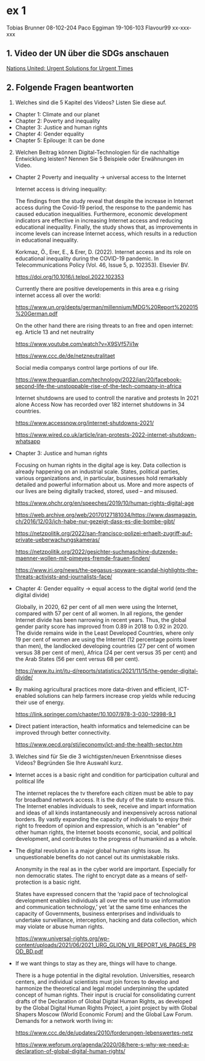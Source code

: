 # ex 1

Tobias Brunner		08-102-204
Paco Eggiman		19-106-103
Flavour99			xx-xxx-xxx


## 1. Video der UN über die SDGs anschauen

[Nations United: Urgent Solutions for Urgent Times ](https://youtu.be/xVWHuJOmaEk)


## 2. Folgende Fragen beantworten

1. Welches sind die 5 Kapitel des Videos? Listen Sie diese auf.

* Chapter 1: Climate and our planet
* Chapter 2: Poverty and inequality
* Chapter 3: Justice and human rights
* Chapter 4: Gender equality
* Chapter 5: Epilouge: It can be done

2. Welchen Beitrag können Digital-Technologien für die nachhaltige Entwicklung leisten? Nennen Sie 5 Beispiele oder Erwähnungen im Video.

* Chapter 2 Poverty and inequality -> universal access to the Internet

	Internet access is driving inequality:

	The findings from the study reveal that despite the increase in Internet access during the Covid-19 period, the response to the pandemic has caused education inequalities. Furthermore, economic development indicators are effective in increasing Internet access and reducing educational inequality. Finally, the study shows that, as improvements in income levels can increase Internet access, which results in a reduction in educational inequality.

	Korkmaz, Ö., Erer, E., & Erer, D. (2022). Internet access and its role on educational inequality during the COVID-19 pandemic. In Telecommunications Policy (Vol. 46, Issue 5, p. 102353). Elsevier BV. 

	https://doi.org/10.1016/j.telpol.2022.102353 

	Currently there are positive developements in this area e.g rising internet access all over the world:

	https://www.un.org/depts/german/millennium/MDG%20Report%202015%20German.pdf

	On the other hand there are rising threats to an free and open internet: 
	eg. Article 13 and net neutrality
	
	https://www.youtube.com/watch?v=X9SVf57ii1w

	https://www.ccc.de/de/netzneutralitaet

	Social media companys control large portions of our life. 

	https://www.theguardian.com/technology/2022/jan/20/facebook-second-life-the-unstoppable-rise-of-the-tech-company-in-africa


	Internet shutdowns are used to controll the narative and protests
	In 2021 alone Access Now has recorded over 182 internet shutdowns in 34 countries.

	https://www.accessnow.org/internet-shutdowns-2021/

	https://www.wired.co.uk/article/iran-protests-2022-internet-shutdown-whatsapp

* Chapter 3: Justice and human rights 
	
	Focusing on human rights in the digital age is key. Data collection is already happening on an industrial scale. States, political parties, various organizations and, in particular, businesses hold remarkably detailed and powerful information about us. More and more aspects of our lives are being digitally tracked, stored, used – and misused.

	https://www.ohchr.org/en/speeches/2019/10/human-rights-digital-age

	https://web.archive.org/web/20170127181034/https://www.dasmagazin.ch/2016/12/03/ich-habe-nur-gezeigt-dass-es-die-bombe-gibt/

	https://netzpolitik.org/2022/san-francisco-polizei-erhaelt-zugriff-auf-private-ueberwachungskameras/

	https://netzpolitik.org/2022/gesichter-suchmaschine-dutzende-maenner-wollen-mit-pimeyes-fremde-frauen-finden/

	https://www.iri.org/news/the-pegasus-spyware-scandal-highlights-the-threats-activists-and-journalists-face/

* Chapter 4: Gender equality -> equal access to the digital world (end the digital divide)

	Globally, in 2020, 62 per cent of all men were using the Internet, compared with 57 per cent of all women. 
	In all regions, the gender Internet divide has been narrowing in recent years. Thus, the global gender parity score has improved from 0.89 in 2018 to 0.92 in 2020.
	The divide remains wide in the Least Developed Countries, where only 19 per cent of women are using the Internet (12 percentage points lower than men), the landlocked developing countries (27 per cent of women versus 38 per cent of men), Africa (24 per cent versus 35 per cent) and the Arab States (56 per cent versus 68 per cent).

	https://www.itu.int/itu-d/reports/statistics/2021/11/15/the-gender-digital-divide/

* By making agricultural practices more data-driven and efficient, ICT-enabled solutions can help farmers increase crop yields while reducing their use of energy.

	https://link.springer.com/chapter/10.1007/978-3-030-12998-9_1

* Direct patient interaction, health informatics and telemedicine can be improved through better connectivity. 
	
	https://www.oecd.org/sti/ieconomy/ict-and-the-health-sector.htm


3. Welches sind für Sie die 3 wichtigsten/neuen Erkenntnisse dieses Videos? Begründen Sie Ihre Auswahl kurz.

* Internet acces is a basic right and condition for participation cultural and political life
	
	The internet replaces the tv therefore each citizen must be able to pay for broadband network
	access. It is the duty of the state to ensure this. 
	The Internet enables individuals to seek, receive and impart information and ideas of all kinds instantaneously and inexpensively across national borders. By vastly expanding the capacity of individuals to enjoy their right to freedom of opinion and expression, which is an "enabler" of other human rights, the Internet boosts economic, social, and political development, and contributes to the progress of humankind as a whole. 

* The digital revolution is a major global human rights issue. Its unquestionable benefits do not cancel out its unmistakable risks.

	Anonymity in the real as in the cyber world are important. Especially for non democratic states. The right to encrypt date as a means of self-protection is a basic right. 

	States have expressed concern that the ‘rapid pace of technological development enables individuals all over the world to use information and communication technology,’ yet ‘at the same time enhances the capacity of Governments, business enterprises and individuals to undertake surveillance, interception, hacking and data collection, which may violate or abuse human rights. 

	https://www.universal-rights.org/wp-content/uploads/2021/06/2021_URG_GLION_VII_REPORT_V6_PAGES_PROD_BD.pdf


* If we want things to stay as they are, things will have to change.
	
	There is a huge potential in the digital revolution. 
	Universities, research centers, and individual scientists must join forces to develop and harmonize the theoretical and legal model underpinning the updated concept of human rights. Their input is crucial for consolidating current drafts of the Declaration of Global Digital Human Rights, as developed by the Global Digital Human Rights Project, a joint project by with Global Shapers Moscow (World Economic Forum) and the Global Law Forum. 
	Demands for a network worth living in:

	https://www.ccc.de/de/updates/2010/forderungen-lebenswertes-netz

	https://www.weforum.org/agenda/2020/08/here-s-why-we-need-a-declaration-of-global-digital-human-rights/


